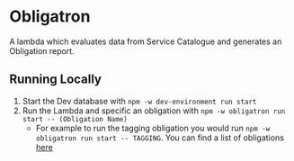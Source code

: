 # Obligatron

A lambda which evaluates data from Service Catalogue and generates an Obligation report.

## Running Locally

1. Start the Dev database with `npm -w dev-environment run start`
2. Run the Lambda and specific an obligation with `npm -w obligatron run start -- (Obligation Name)`
   - For example to run the tagging obligation you would run  `npm -w obligatron run start -- TAGGING`. You can find a list of obligations [here](./src/index.ts)